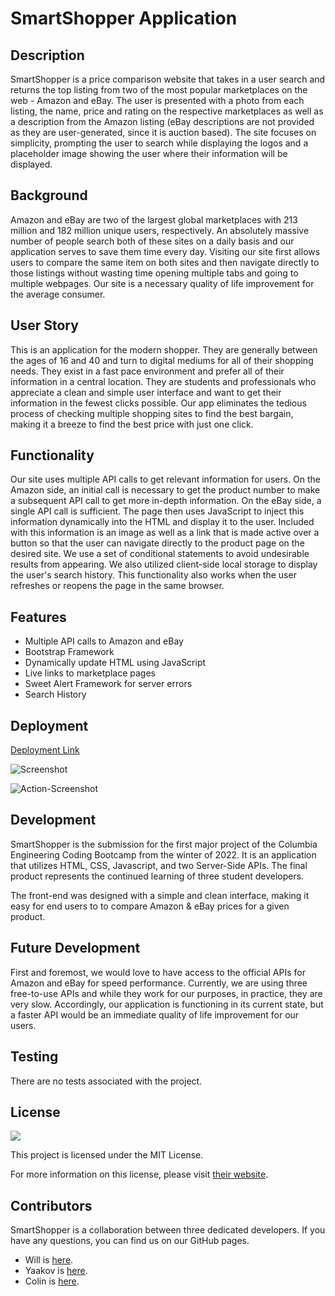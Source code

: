 # SmartShopper Application

## Description
SmartShopper is a price comparison website that takes in a user search and returns the top listing from two of the most popular marketplaces on the web - Amazon and eBay. The user is presented with a photo from each listing, the name, price and rating on the respective marketplaces as well as a description from the Amazon listing (eBay descriptions are not provided as they are user-generated, since it is auction based). The site focuses on simplicity, prompting the user to search while displaying the logos and a placeholder image showing the user where their information will be displayed.

## Background
Amazon and eBay are two of the largest global marketplaces with 213 million and 182 million unique users, respectively. An absolutely massive number of people search both of these sites on a daily basis and our application serves to save them time every day. Visiting our site first allows users to compare the same item on both sites and then navigate directly to those listings without wasting time opening multiple tabs and going to multiple webpages. Our site is a necessary quality of life improvement for the average consumer. 

## User Story
This is an application for the modern shopper. They are generally between the ages of 16 and 40 and turn to digital mediums for all of their shopping needs. They exist in a fast pace environment and prefer all of their information in a central location. They are students and professionals who appreciate a clean and simple user interface and want to get their information in the fewest clicks possible. Our app eliminates the tedious process of checking multiple shopping sites to find the best bargain, making it a breeze to find the best price with just one click.

## Functionality 
Our site uses multiple API calls to get relevant information for users. On the Amazon side, an initial call is necessary to get the product number to make a subsequent API call to get more in-depth information. On the eBay side, a single API call is sufficient. The page then uses JavaScript to inject this information dynamically into the HTML and display it to the user. Included with this information is an image as well as a link that is made active over a button so that the user can navigate directly to the product page on the desired site. We use a set of conditional statements to avoid undesirable results from appearing. We also utilized client-side local storage to display the user's search history. This functionality also works when the user refreshes or reopens the page in the same browser. 

## Features
<ul>
 <li>Multiple API calls to Amazon and eBay</li>
 <li>Bootstrap Framework</li>
 <li>Dynamically update HTML using JavaScript</li>
 <li>Live links to marketplace pages</li>
 <li>Sweet Alert Framework for server errors</li>
 <li>Search History</li>
</ul>

## Deployment
[Deployment Link](https://yyb613.github.io/smartshopper)

![Screenshot](https://github.com/yyb613/smartshopper/blob/main/assets/img/screenshot.png?raw=true)

![Action-Screenshot](https://github.com/yyb613/smartshopper/blob/main/assets/img/action-screenshot.png?raw=true)

## Development
SmartShopper is the submission for the first major project of the Columbia Engineering Coding Bootcamp from the winter of 2022. It is an application that utilizes HTML, CSS, Javascript, and two Server-Side APIs. The final product represents the continued learning of three student developers.

The front-end was designed with a simple and clean interface, making it easy for end users to to compare Amazon & eBay prices for a given product.

## Future Development
First and foremost, we would love to have access to the official APIs for Amazon and eBay for speed performance. Currently, we are using three free-to-use APIs and while they work for our purposes, in practice, they are very slow. Accordingly, our application is functioning in its current state, but a faster API would be an immediate quality of life improvement for our users.

## Testing
There are no tests associated with the project.

## License

<img src="https://img.shields.io/badge/license-MIT-red">
  
This project is licensed under the MIT License.

For more information on this license, please visit [their website](https://www.mit.edu/~amini/LICENSE.md).
  
## Contributors
SmartShopper is a collaboration between three dedicated developers. If you have any questions, you can find us on our GitHub pages.
- Will is [here](https://github.com/Will-Neal).
- Yaakov is [here](https://github.com/yyb613).
- Colin is [here](https://github.com/GundamMosi10).
